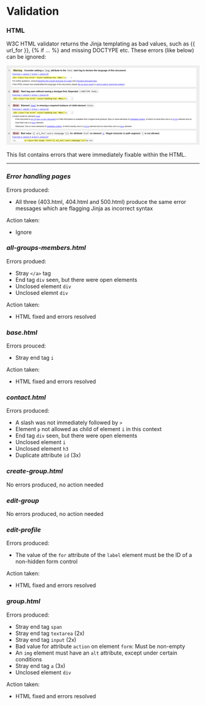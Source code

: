 # Validation

### **HTML**

W3C HTML validator returns the Jinja templating as bad values, such as {{ url_for }}, {% if ... %} and missing DOCTYPE etc. These errors (like below) can be ignored:

![](documentation/screenshots/errors.png)

This list contains errors that were immediately fixable within the HTML.

---

### ***Error handling pages***

Errors produced:

* All three (403.html, 404.html and 500.html) produce the same error messages which are flagging Jinja as incorrect syntax

Action taken:
* Ignore

### ***all-groups-members.html***

Errors produed:
* Stray ``` </a> ``` tag
* End tag ```div``` seen, but there were open elements
* Unclosed element ```div```
* Unclosed elemnt ```div```

Action taken:
* HTML fixed and errors resolved

### ***base.html***
Errors prouced:
* Stray end tag ```i```

Action taken:
* HTML fixed and errors resolved

### ***contact.html***

Errors produced:
* A slash was not immediately followed by ```>```
* Element ```p``` not allowed as child of element ```i``` in this context
* End tag ```div``` seen, but there were open elements
* Unclosed element ```i```
* Unclosed element ```h3```
* Duplicate attribute ``id`` (3x)

### ***create-group.html***

No errors produced, no action needed

### ***edit-group***

No errors produced, no action needed

### ***edit-profile***

Errors produced:
* The value of the ```for``` attribute of the ```label``` element must be the ID of a non-hidden form control

Action taken: 
* HTML fixed and errors resolved

### ***group.html***

Errors produced:
* Stray end tag ```span```
* Stray end tag ```textarea``` (2x)
* Stray end tag ```input``` (2x)
* Bad value for attribute ```action``` on element ```form```: Must be non-empty
* An ```img``` element must have an ```alt``` attribute, except under certain conditions
* Stray end tag ```a``` (3x)
* Unclosed element ```div```

Action taken:
* HTML fixed and errors resolved










